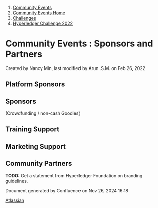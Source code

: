 1. [Community Events](index.html)
2. [Community Events Home](Community-Events-Home_21790731.html)
3. [Challenges](Challenges_21792347.html)
4. [Hyperledger Challenge 2022](Hyperledger-Challenge-2022_21792351.html)

# Community Events : Sponsors and Partners

Created by Nancy Min, last modified by Arun .S.M. on Feb 26, 2022

## Platform Sponsors

## Sponsors

(Crowdfunding / non-cash Goodies)

## Training Support

## Marketing Support

## Community Partners

**TODO:** Get a statement from Hyperledger Foundation on branding guidelines.

Document generated by Confluence on Nov 26, 2024 16:18

[Atlassian](http://www.atlassian.com/)
